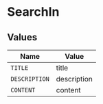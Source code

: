 # SearchIn


## Values

| Name          | Value         |
| ------------- | ------------- |
| `TITLE`       | title         |
| `DESCRIPTION` | description   |
| `CONTENT`     | content       |